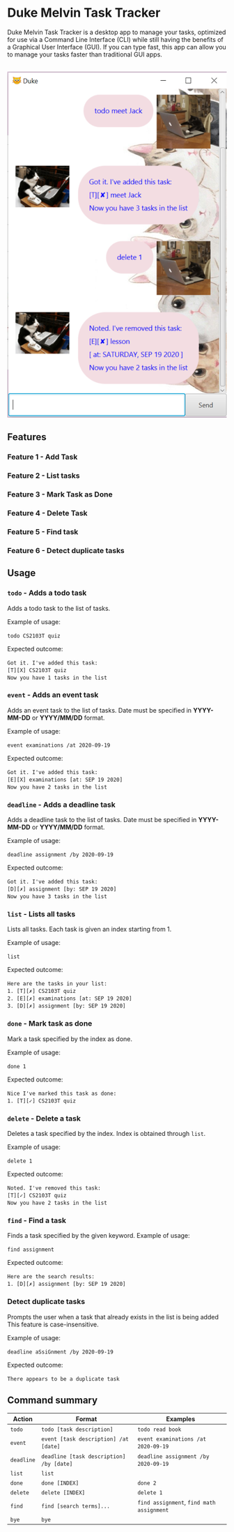 # Duke Melvin Task Tracker
Duke Melvin Task Tracker is a desktop app to manage your tasks,
optimized for use via a Command Line Interface (CLI) while 
still having the benefits of a Graphical User Interface (GUI). 
If you can type fast, this app can allow you to manage your tasks
faster than traditional GUI apps.

<br><img src="./docs/Ui.png" width="603"/>

## Features 

### Feature 1 - Add Task
### Feature 2 - List tasks
### Feature 3 - Mark Task as Done
### Feature 4 - Delete Task
### Feature 5 - Find task 
### Feature 6 - Detect duplicate tasks
## Usage

### `todo` - Adds a todo task

Adds a todo task to the list of tasks.

Example of usage: 

`todo CS2103T quiz`

Expected outcome:

`Got it. I've added this task:`\
`[T][X] CS2103T quiz`\
`Now you have 1 tasks in the list`

### `event` - Adds an event task

Adds an event task to the list of tasks. Date must be specified in <b>YYYY-MM-DD</b> or <b>YYYY/MM/DD</b> format.

Example of usage:

`event examinations /at 2020-09-19`

Expected outcome:

`Got it. I've added this task:`\
`[E][X] examinations [at: SEP 19 2020]`\
`Now you have 2 tasks in the list`

### `deadline` - Adds a deadline task

Adds a deadline task to the list of tasks. Date must be specified in <b>YYYY-MM-DD</b> or <b>YYYY/MM/DD</b> format.

Example of usage:

`deadline assignment /by 2020-09-19`

Expected outcome:

`Got it. I've added this task:`\
`[D][✗] assignment [by: SEP 19 2020]`\
`Now you have 3 tasks in the list`

### `list` - Lists all tasks

Lists all tasks. Each task is given an index starting from 1.

Example of usage:

`list`

Expected outcome:

`Here are the tasks in your list:`\
`1. [T][✗] CS2103T quiz`\
`2. [E][✗] examinations [at: SEP 19 2020]`\
`3. [D][✗] assignment [by: SEP 19 2020]`

### `done` - Mark task as done

Mark a task specified by the index as done.

Example of usage:

`done 1`

Expected outcome:

`Nice I've marked this task as done:`\
`1. [T][✓] CS2103T quiz`

### `delete` - Delete a task

Deletes a task specified by the index. Index is obtained through `list`.

Example of usage:

`delete 1`

Expected outcome:

`Noted. I've removed this task:`\
`[T][✓] CS2103T quiz`\
`Now you have 2 tasks in the list`

### `find` - Find a task

Finds a task specified by the given keyword.
Example of usage:

`find assignment`

Expected outcome:

`Here are the search results:`\
`1. [D][✗] assignment [by: SEP 19 2020]`

### Detect duplicate tasks

Prompts the user when a task that already exists in the list is being added
This feature is case-insensitive.

Example of usage:

`deadline aSsiGnment /by 2020-09-19`

Expected outcome:

`There appears to be a duplicate task`

## Command summary

|Action|Format|Examples|
|--------------|----------------|----------------|
|`todo` | `todo [task description]` | `todo read book`|
|`event` | `event [task description] /at [date]` | `event examinations /at 2020-09-19`|
|`deadline` | `deadline [task description] /by [date]` | `deadline assignment /by 2020-09-19`|
|`list` | `list`|
|`done` | `done [INDEX]` | `done 2`|
|`delete` | `delete [INDEX]` | `delete 1`| 
|`find` | `find [search terms]...` | `find assignment`, `find math assignment`|
|`bye` | `bye`|